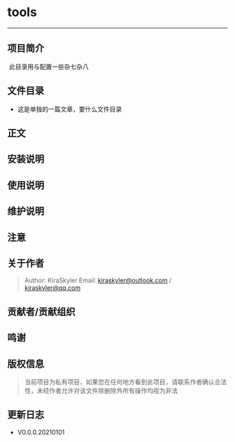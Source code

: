 # tools

------

## 项目简介

​	此目录用与配置一些杂七杂八

## 文件目录

* 这是单独的一篇文章，要什么文件目录

## 正文

## 安装说明

## 使用说明

## 维护说明

## 注意

## 关于作者

>Author: KiraSkyler
>Email: kiraskyler@outlook.com / kiraskyler@qq.com

## 贡献者/贡献组织

## 鸣谢

## 版权信息

> 当前项目为私有项目，如果您在任何地方看到此项目，请联系作者确认合法性，未经作者允许对该文件除删除外所有操作均视为非法

## 更新日志

* V0.0.0.20210101